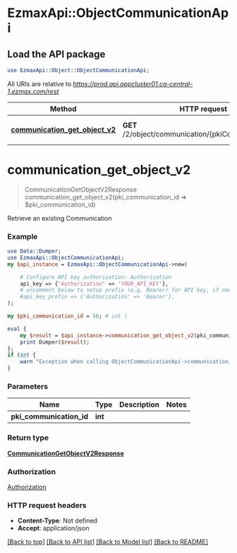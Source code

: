 # EzmaxApi::ObjectCommunicationApi

## Load the API package
```perl
use EzmaxApi::Object::ObjectCommunicationApi;
```

All URIs are relative to *https://prod.api.appcluster01.ca-central-1.ezmax.com/rest*

Method | HTTP request | Description
------------- | ------------- | -------------
[**communication_get_object_v2**](ObjectCommunicationApi.md#communication_get_object_v2) | **GET** /2/object/communication/{pkiCommunicationID} | Retrieve an existing Communication


# **communication_get_object_v2**
> CommunicationGetObjectV2Response communication_get_object_v2(pki_communication_id => $pki_communication_id)

Retrieve an existing Communication



### Example
```perl
use Data::Dumper;
use EzmaxApi::ObjectCommunicationApi;
my $api_instance = EzmaxApi::ObjectCommunicationApi->new(

    # Configure API key authorization: Authorization
    api_key => {'Authorization' => 'YOUR_API_KEY'},
    # uncomment below to setup prefix (e.g. Bearer) for API key, if needed
    #api_key_prefix => {'Authorization' => 'Bearer'},
);

my $pki_communication_id = 56; # int | 

eval {
    my $result = $api_instance->communication_get_object_v2(pki_communication_id => $pki_communication_id);
    print Dumper($result);
};
if ($@) {
    warn "Exception when calling ObjectCommunicationApi->communication_get_object_v2: $@\n";
}
```

### Parameters

Name | Type | Description  | Notes
------------- | ------------- | ------------- | -------------
 **pki_communication_id** | **int**|  | 

### Return type

[**CommunicationGetObjectV2Response**](CommunicationGetObjectV2Response.md)

### Authorization

[Authorization](../README.md#Authorization)

### HTTP request headers

 - **Content-Type**: Not defined
 - **Accept**: application/json

[[Back to top]](#) [[Back to API list]](../README.md#documentation-for-api-endpoints) [[Back to Model list]](../README.md#documentation-for-models) [[Back to README]](../README.md)

